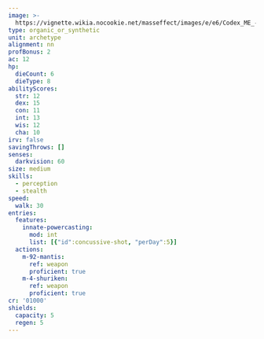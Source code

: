 ```yaml
---
image: >-
  https://vignette.wikia.nocookie.net/masseffect/images/e/e6/Codex_ME_-_Mass_Accelerators.png/revision/latest?cb=20140820141725
type: organic_or_synthetic
unit: archetype
alignment: nn
profBonus: 2
ac: 12
hp:
  dieCount: 6
  dieType: 8
abilityScores:
  str: 12
  dex: 15
  con: 11
  int: 13
  wis: 12
  cha: 10
irv: false
savingThrows: []
senses:
  darkvision: 60
size: medium
skills:
  - perception
  - stealth
speed:
  walk: 30
entries:
  features:
    innate-powercasting:
      mod: int
      list: [{"id":concussive-shot, "perDay":5}]
  actions:
    m-92-mantis:
      ref: weapon
      proficient: true
    m-4-shuriken:
      ref: weapon
      proficient: true
cr: '01000'
shields:
  capacity: 5
  regen: 5
---
```

